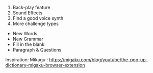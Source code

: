 1. Back-play feature
2. Sound Effects
3. Find a good voice synth
4. More challenge types
- New Words
- New Grammar
- Fill in the blank
- Paragraph & Questions


Inspiration:
 Mikagu : https://migaku.com/blog/youtube/the-pop-up-dictionary-migaku-browser-extension
 

<svg style="margin: 0; padding: 0; text-align: center; width: 100%;"><image href="https://cdn.glitch.global/a09638ce-8239-40b9-9a24-995569212470/kone_jan.svg?v=1749163651387" xlink:href="https://cdn.glitch.global/a09638ce-8239-40b9-9a24-995569212470/kone_jan.svg?v=1749163651387"></image></svg>